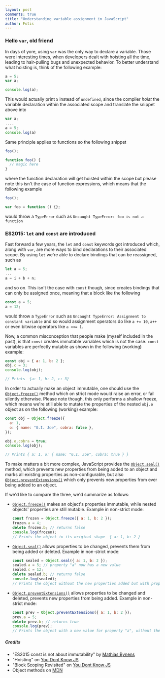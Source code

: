 ```yaml
---
layout: post
comments: true
title: "Understanding variable assignment in JavaScript"
author: Fotis
---
```


### Hello `var`, old friend
In days of yore, using `var` was the only way to declare a variable. Those were interesting times, when developers dealt with hoisting all the time, leading to hair-pulling bugs and unexpected behavior. To better understand what hoisting is, think of the following example:

```javascript
a = 5;
var a;

console.log(a);
```
This would actually print `5` instead of `undefined`, since the compiler *hoist* the variable declaration within the associated scope and translate the snippet above into
```javascript
var a;
....
a = 5;
console.log(a)
```
Same principle applies to functions so the following snippet
```javascript
foo();

function foo() {
  // magic here
}
```
where the function declaration will get hoisted within the scope but please note this isn't the case of function expressions, which means that the following example
```javascript
foo();

var foo = function () {};
```
would throw a `TypeError` such as `Uncaught TypeError: foo is not a function`

### ES2015: `let` and `const` are introduced

Fast forward a few years, the `let` and `const` keywords got introduced which, along with `var`, are more ways to bind declarations to their associated scope. By using `let` we're able to declare bindings that can be reassigned, such as
```javascript
let a = 5;
...
a = i + b + n;
```
and so on. This isn't the case with `const` though, since creates bindings that can only be assigned once, meaning that a block like the following
```javascript
const a = 5;
a = 12;
```
would throw a `TypeError` such as `Uncaught TypeError: Assignment to constant variable` and so would assignment operators do like `a += 10`, `a++` or even bitwise operators like `a <<= 1`.

Now, a common misconception that people make (myself included in the past), is that `const` creates immutable variables which is not the case. `const` variables are perfectly mutable as shown in the following (working) example:
```javascript
const obj = { a: 1, b: 2 };
obj.c = 3;
console.log(obj);

// Prints  {a: 1, b: 2, c: 3}
```

In order to actually make an object immutable, one should use the [`Object.freeze()`](https://developer.mozilla.org/en-US/docs/Web/JavaScript/Reference/Global_Objects/Object/freeze) method which on strict mode would raise an error, or fail silently otherwise. Please note though, this only performs a shallow freeze, which means we're still able to mutate the properties of the nested `obj.o` object as on the following (working) example:

```javascript
const obj = Object.freeze({
  a: 1,
  o: { name: "G.I. Joe", cobra: false },
});

obj.o.cobra = true;
console.log(obj);

// Prints { a: 1, o: { name: "G.I. Joe", cobra: true } }
```

To make matters a bit more complex, JavaScript provides the [`Object.seal()`](https://developer.mozilla.org/en-US/docs/Web/JavaScript/Reference/Global_Objects/Object/seal) method, which prevents new properties from being added to an object and marks all existing properties as non-configurable, but also [`Object.preventExtensions()`](https://developer.mozilla.org/en-US/docs/Web/JavaScript/Reference/Global_Objects/Object/preventExtensions) which only prevents new properties from ever being added to an object.

If we'd like to compare the three, we'd summarize as follows:

- [`Object.freeze()`](https://developer.mozilla.org/en-US/docs/Web/JavaScript/Reference/Global_Objects/Object/freeze) makes an object's properties immutable, while nested objects' properties are still mutable. Example in non-strict mode:
  ```javascript
  const frozen = Object.freeze({ a: 1, b: 2 });
  frozen.a = 4;
  delete frozen.b; // returns false
  console.log(frozen);
  // Prints the object in its original shape  { a: 1, b: 2 }
  ```

- [`Object.seal()`](https://developer.mozilla.org/en-US/docs/Web/JavaScript/Reference/Global_Objects/Object/seal) allows properties to be changed, prevents them from being added or deleted. Example in non-strict mode:
  ```javascript
  const sealed = Object.seal({ a: 1, b: 2 });
  sealed.a = 5; // property "a" now has a new value
  sealed.c = 12;
  delete sealed.b; // returns false
  console.log(sealed);
  // Prints the object without the new properties added but with property "a" mutated  {a: 5, b: 2}
  ```

- [`Object.preventExtensions()`](https://developer.mozilla.org/en-US/docs/Web/JavaScript/Reference/Global_Objects/Object/preventExtensions) allows properties to be changed and deleted, prevents new properties from being added. Example in non-strict mode:
  ```javascript
  const prev = Object.preventExtensions({ a: 1, b: 2 });
  prev.a = 5;
  delete prev.b; // returns true
  console.log(prev);
  // Prints the object with a new value for property "a", without the deleted property "b"  {a: 5}
  ```

##### Credits
- "ES2015 const is not about immutability" by [Mathias Bynens](https://mathiasbynens.be/notes/es6-const)
- "Hoisting" on [You Dont Know JS](https://github.com/getify/You-Dont-Know-JS/blob/master/scope%20%26%20closures/ch4.md#chapter-4-hoisting)
- "Block Scoping Revisited" on [You Dont Know JS](https://github.com/getify/You-Dont-Know-JS/blob/master/scope%20%26%20closures/ch5.md#block-scoping-revisited)
- Object methods on [MDN](https://developer.mozilla.org/en-US/docs/Web/JavaScript/Reference/Global_Objects/Object)
